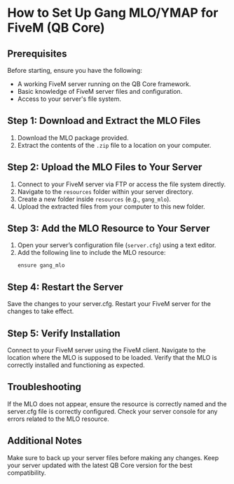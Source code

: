 
# How to Set Up Gang MLO/YMAP for FiveM (QB Core)

## Prerequisites
Before starting, ensure you have the following:
- A working FiveM server running on the QB Core framework.
- Basic knowledge of FiveM server files and configuration.
- Access to your server's file system.

## Step 1: Download and Extract the MLO Files
1. Download the MLO package provided.
2. Extract the contents of the `.zip` file to a location on your computer.

## Step 2: Upload the MLO Files to Your Server
1. Connect to your FiveM server via FTP or access the file system directly.
2. Navigate to the `resources` folder within your server directory.
3. Create a new folder inside `resources` (e.g., `gang_mlo`).
4. Upload the extracted files from your computer to this new folder.

## Step 3: Add the MLO Resource to Your Server
1. Open your server’s configuration file (`server.cfg`) using a text editor.
2. Add the following line to include the MLO resource:
   ```plaintext
   ensure gang_mlo

## Step 4: Restart the Server
Save the changes to your server.cfg.
Restart your FiveM server for the changes to take effect.

## Step 5: Verify Installation
Connect to your FiveM server using the FiveM client.
Navigate to the location where the MLO is supposed to be loaded.
Verify that the MLO is correctly installed and functioning as expected.
## Troubleshooting
If the MLO does not appear, ensure the resource is correctly named and the server.cfg file is correctly configured.
Check your server console for any errors related to the MLO resource.

## Additional Notes
Make sure to back up your server files before making any changes.
Keep your server updated with the latest QB Core version for the best compatibility.